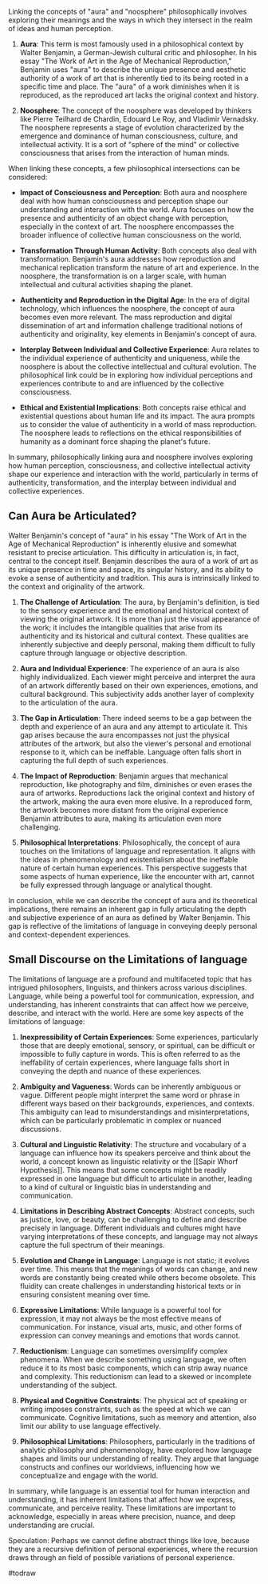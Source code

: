 Linking the concepts of "aura" and "noosphere" philosophically involves exploring their meanings and the ways in which they intersect in the realm of ideas and human perception.

1. **Aura**: This term is most famously used in a philosophical context by Walter Benjamin, a German-Jewish cultural critic and philosopher. In his essay "The Work of Art in the Age of Mechanical Reproduction," Benjamin uses "aura" to describe the unique presence and aesthetic authority of a work of art that is inherently tied to its being rooted in a specific time and place. The "aura" of a work diminishes when it is reproduced, as the reproduced art lacks the original context and history.

2. **Noosphere**: The concept of the noosphere was developed by thinkers like Pierre Teilhard de Chardin, Edouard Le Roy, and Vladimir Vernadsky. The noosphere represents a stage of evolution characterized by the emergence and dominance of human consciousness, culture, and intellectual activity. It is a sort of "sphere of the mind" or collective consciousness that arises from the interaction of human minds.

When linking these concepts, a few philosophical intersections can be considered:

- **Impact of Consciousness and Perception**: Both aura and noosphere deal with how human consciousness and perception shape our understanding and interaction with the world. Aura focuses on how the presence and authenticity of an object change with perception, especially in the context of art. The noosphere encompasses the broader influence of collective human consciousness on the world.

- **Transformation Through Human Activity**: Both concepts also deal with transformation. Benjamin's aura addresses how reproduction and mechanical replication transform the nature of art and experience. In the noosphere, the transformation is on a larger scale, with human intellectual and cultural activities shaping the planet.

- **Authenticity and Reproduction in the Digital Age**: In the era of digital technology, which influences the noosphere, the concept of aura becomes even more relevant. The mass reproduction and digital dissemination of art and information challenge traditional notions of authenticity and originality, key elements in Benjamin's concept of aura.

- **Interplay Between Individual and Collective Experience**: Aura relates to the individual experience of authenticity and uniqueness, while the noosphere is about the collective intellectual and cultural evolution. The philosophical link could be in exploring how individual perceptions and experiences contribute to and are influenced by the collective consciousness.

- **Ethical and Existential Implications**: Both concepts raise ethical and existential questions about human life and its impact. The aura prompts us to consider the value of authenticity in a world of mass reproduction. The noosphere leads to reflections on the ethical responsibilities of humanity as a dominant force shaping the planet's future.

In summary, philosophically linking aura and noosphere involves exploring how human perception, consciousness, and collective intellectual activity shape our experience and interaction with the world, particularly in terms of authenticity, transformation, and the interplay between individual and collective experiences.

## Can Aura be Articulated? 

Walter Benjamin's concept of "aura" in his essay "The Work of Art in the Age of Mechanical Reproduction" is inherently elusive and somewhat resistant to precise articulation. This difficulty in articulation is, in fact, central to the concept itself. Benjamin describes the aura of a work of art as its unique presence in time and space, its singular history, and its ability to evoke a sense of authenticity and tradition. This aura is intrinsically linked to the context and originality of the artwork.

1. **The Challenge of Articulation**: The aura, by Benjamin's definition, is tied to the sensory experience and the emotional and historical context of viewing the original artwork. It is more than just the visual appearance of the work; it includes the intangible qualities that arise from its authenticity and its historical and cultural context. These qualities are inherently subjective and deeply personal, making them difficult to fully capture through language or objective description.

2. **Aura and Individual Experience**: The experience of an aura is also highly individualized. Each viewer might perceive and interpret the aura of an artwork differently based on their own experiences, emotions, and cultural background. This subjectivity adds another layer of complexity to the articulation of the aura.

3. **The Gap in Articulation**: There indeed seems to be a gap between the depth and experience of an aura and any attempt to articulate it. This gap arises because the aura encompasses not just the physical attributes of the artwork, but also the viewer's personal and emotional response to it, which can be ineffable. Language often falls short in capturing the full depth of such experiences.

4. **The Impact of Reproduction**: Benjamin argues that mechanical reproduction, like photography and film, diminishes or even erases the aura of artworks. Reproductions lack the original context and history of the artwork, making the aura even more elusive. In a reproduced form, the artwork becomes more distant from the original experience Benjamin attributes to aura, making its articulation even more challenging.

5. **Philosophical Interpretations**: Philosophically, the concept of aura touches on the limitations of language and representation. It aligns with the ideas in phenomenology and existentialism about the ineffable nature of certain human experiences. This perspective suggests that some aspects of human experience, like the encounter with art, cannot be fully expressed through language or analytical thought.

In conclusion, while we can describe the concept of aura and its theoretical implications, there remains an inherent gap in fully articulating the depth and subjective experience of an aura as defined by Walter Benjamin. This gap is reflective of the limitations of language in conveying deeply personal and context-dependent experiences.

## Small Discourse on the Limitations of language
The limitations of language are a profound and multifaceted topic that has intrigued philosophers, linguists, and thinkers across various disciplines. Language, while being a powerful tool for communication, expression, and understanding, has inherent constraints that can affect how we perceive, describe, and interact with the world. Here are some key aspects of the limitations of language:

1. **Inexpressibility of Certain Experiences**: Some experiences, particularly those that are deeply emotional, sensory, or spiritual, can be difficult or impossible to fully capture in words. This is often referred to as the ineffability of certain experiences, where language falls short in conveying the depth and nuance of these experiences.

2. **Ambiguity and Vagueness**: Words can be inherently ambiguous or vague. Different people might interpret the same word or phrase in different ways based on their backgrounds, experiences, and contexts. This ambiguity can lead to misunderstandings and misinterpretations, which can be particularly problematic in complex or nuanced discussions.

3. **Cultural and Linguistic Relativity**: The structure and vocabulary of a language can influence how its speakers perceive and think about the world, a concept known as linguistic relativity or the [[Sapir Whorf Hypothesis]]. This means that some concepts might be readily expressed in one language but difficult to articulate in another, leading to a kind of cultural or linguistic bias in understanding and communication.

4. **Limitations in Describing Abstract Concepts**: Abstract concepts, such as justice, love, or beauty, can be challenging to define and describe precisely in language. Different individuals and cultures might have varying interpretations of these concepts, and language may not always capture the full spectrum of their meanings.

5. **Evolution and Change in Language**: Language is not static; it evolves over time. This means that the meanings of words can change, and new words are constantly being created while others become obsolete. This fluidity can create challenges in understanding historical texts or in ensuring consistent meaning over time.

6. **Expressive Limitations**: While language is a powerful tool for expression, it may not always be the most effective means of communication. For instance, visual arts, music, and other forms of expression can convey meanings and emotions that words cannot.

7. **Reductionism**: Language can sometimes oversimplify complex phenomena. When we describe something using language, we often reduce it to its most basic components, which can strip away nuance and complexity. This reductionism can lead to a skewed or incomplete understanding of the subject.

8. **Physical and Cognitive Constraints**: The physical act of speaking or writing imposes constraints, such as the speed at which we can communicate. Cognitive limitations, such as memory and attention, also limit our ability to use language effectively.

9. **Philosophical Limitations**: Philosophers, particularly in the traditions of analytic philosophy and phenomenology, have explored how language shapes and limits our understanding of reality. They argue that language constructs and confines our worldviews, influencing how we conceptualize and engage with the world.

In summary, while language is an essential tool for human interaction and understanding, it has inherent limitations that affect how we express, communicate, and perceive reality. These limitations are important to acknowledge, especially in areas where precision, nuance, and deep understanding are crucial.

Speculation: Perhaps we cannot define abstract things like love, because they are a recursive definition of personal experiences, where the recursion draws through an field of possible variations of personal experience. 

#todraw
